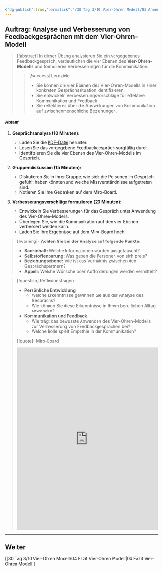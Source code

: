 ```yaml
---
{"dg-publish":true,"permalink":"/30 Tag 3/10 Vier-Ohren Modell/03 Anwendung Vier-Ohren-Modell/"}
---
```


## Auftrag: Analyse und Verbesserung von Feedbackgesprächen mit dem Vier-Ohren-Modell

> [!abstract] In dieser Übung analysieren Sie ein vorgegebenes Feedbackgespräch, verdeutlichen die vier Ebenen des **Vier-Ohren-Modells** und formulieren Verbesserungen für die Kommunikation.
>
> > [!success] Lernziele
> > - Sie können die vier Ebenen des Vier-Ohren-Modells in einer konkreten Gesprächssituation identifizieren.
> > - Sie entwickeln Verbesserungsvorschläge für effektive Kommunikation und Feedback.
> > - Sie reflektieren über die Auswirkungen von Kommunikation auf zwischenmenschliche Beziehungen.

#### Ablauf

1. **Gesprächsanalyse (10 Minuten):**
   - Laden Sie die [PDF-Datei](https://drive.google.com/file/d/10YssSqzx7zzJSWnzcVsGW9mceEvW6dvx/view?usp=sharing) herunter.
   - Lesen Sie das vorgegebene Feedbackgespräch sorgfältig durch.
   - Identifizieren Sie die vier Ebenen des Vier-Ohren-Modells im Gespräch.

2. **Gruppendiskussion (15 Minuten):**
   - Diskutieren Sie in Ihrer Gruppe, wie sich die Personen im Gespräch gefühlt haben könnten und welche Missverständnisse aufgetreten sind.
   - Notieren Sie Ihre Gedanken auf dem Miro-Board.

3. **Verbesserungsvorschläge formulieren (20 Minuten):**
   - Entwickeln Sie Verbesserungen für das Gespräch unter Anwendung des Vier-Ohren-Modells.
   - Überlegen Sie, wie die Kommunikation auf den vier Ebenen verbessert werden kann.
   - Laden Sie Ihre Ergebnisse auf dem Miro-Board hoch.

> [!warning]- **Achten Sie bei der Analyse auf folgende Punkte:**
> 
> - **Sachinhalt:** Welche Informationen wurden ausgetauscht?
> - **Selbstoffenbarung:** Was geben die Personen von sich preis?
> - **Beziehungsebene:** Wie ist das Verhältnis zwischen den Gesprächspartnern?
> - **Appell:** Welche Wünsche oder Aufforderungen werden vermittelt?

> [!question] Reflexionsfragen
> - **Persönliche Entwicklung**
>   - Welche Erkenntnisse gewinnen Sie aus der Analyse des Gesprächs?
>   - Wie können Sie diese Erkenntnisse in Ihrem beruflichen Alltag anwenden?
> - **Kommunikation und Feedback**
>   - Wie trägt das bewusste Anwenden des Vier-Ohren-Modells zur Verbesserung von Feedbackgesprächen bei?
>   - Welche Rolle spielt Empathie in der Kommunikation?

> [!quote]- Miro-Board
> 
> <iframe width="100%" height="600" src="https://miro.com/app/board/uXjVLKN6QrM=/?moveToWidget=3458764607714445864&cot=14" frameborder="0" scrolling="no" allow="fullscreen; clipboard-read; clipboard-write" allowfullscreen></iframe>

---

## Weiter
[[30 Tag 3/10 Vier-Ohren Modell/04 Fazit Vier-Ohren Modell\|04 Fazit Vier-Ohren Modell]]
